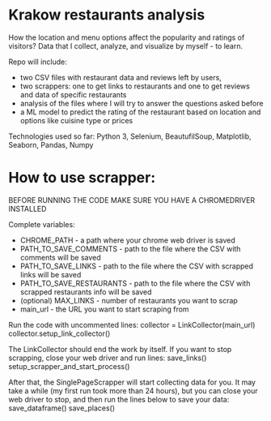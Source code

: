 # Krakow restaurants analysis
How the location and menu options affect the popularity and ratings of visitors? Data that I collect, analyze, and visualize by myself - to learn.

Repo will include:
  * two CSV files with restaurant data and reviews left by users,
  * two scrappers: one to get links to restaurants and one to get reviews and data of specific restaurants
  * analysis of the files where I will try to answer the questions asked before
  * a ML model to predict the rating of the restaurant based on location and options like cuisine type or prices
  
Technologies used so far: Python 3, Selenium, BeautufilSoup, Matplotlib, Seaborn, Pandas, Numpy

# How to use scrapper:

BEFORE RUNNING THE CODE MAKE SURE YOU HAVE A CHROMEDRIVER INSTALLED

Complete variables:

 * CHROME_PATH - a path where your chrome web driver is saved
 * PATH_TO_SAVE_COMMENTS - path to the file where the CSV with comments will be saved
 * PATH_TO_SAVE_LINKS - path to the file where the CSV with scrapped links will be saved
 * PATH_TO_SAVE_RESTAURANTS - path to the file where the CSV with scrapped restaurants info will be saved
 * (optional) MAX_LINKS - number of restaurants you want to scrap
 * main_url - the URL you want to start scraping from
 
Run the code with uncommented lines:
  collector = LinkCollector(main_url)
  collector.setup_link_collector()
 
The LinkCollector should end the work by itself. If you want to stop scrapping, close your web driver and run lines:
  save_links()
  setup_scrapper_and_start_process()
  
After that, the SinglePageScrapper will start collecting data for you. It may take a while (my first run took more than 24 hours), but you can close your web driver to stop, and then run the lines below to save your data:
  save_dataframe()
  save_places()

